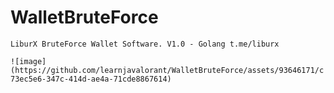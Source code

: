 # WalletBruteForce
`LiburX BruteForce Wallet Software. V1.0 - Golang
t.me/liburx`


`![image](https://github.com/learnjavalorant/WalletBruteForce/assets/93646171/c73ec5e6-347c-414d-ae4a-71cde8867614)`
